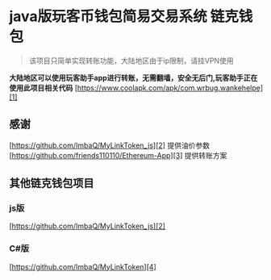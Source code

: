 # java版玩客币钱包简易交易系统  链克钱包

> 该项目只简单实现转账功能，大陆地区由于ip限制，请挂VPN使用

**大陆地区可以使用玩客助手app进行转账，无需翻墙，安全无后门,玩客助手正在使用此项目相关代码**
[https://www.coolapk.com/apk/com.wrbug.wankehelpe][1]


## 感谢

[https://github.com/ImbaQ/MyLinkToken_js][2] 提供油价参数
[https://github.com/friends110110/Ethereum-App][3] 提供转账方案

## 其他链克钱包项目

### js版
[https://github.com/ImbaQ/MyLinkToken_js][2]  

### C#版

[https://github.com/ImbaQ/MyLinkToken][4]

[1]: https://www.coolapk.com/apk/com.wrbug.wankehelpe
[2]: https://github.com/ImbaQ/MyLinkToken_js
[3]: https://github.com/friends110110/Ethereum-App
[4]: https://github.com/ImbaQ/MyLinkToken